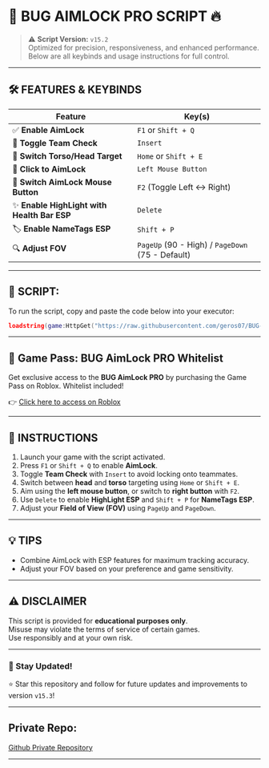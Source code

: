 # 🎯 BUG AIMLOCK PRO SCRIPT 🔥

> ⚠️ **Script Version:** `v15.2`  
> Optimized for precision, responsiveness, and enhanced performance. Below are all keybinds and usage instructions for full control.

---

## 🛠️ FEATURES & KEYBINDS

| Feature                         | Key(s)                                |
|---------------------------------|----------------------------------------|
| ✅ **Enable AimLock**          | `F1` or `Shift + Q`                    |
| 🔄 **Toggle Team Check**       | `Insert`                               |
| 🎯 **Switch Torso/Head Target**| `Home` or `Shift + E`                  |
| 🔫 **Click to AimLock**        | `Left Mouse Button`                    |
| 🔁 **Switch AimLock Mouse Button**| `F2` (Toggle Left ↔ Right)          |
| ✨ **Enable HighLight with Health Bar ESP**    | `Delete`                               |
| 🏷️ **Enable NameTags ESP**    | `Shift + P`                             |
| 🔍 **Adjust FOV**              | `PageUp` (90 - High) / `PageDown` (75 - Default) |

---

## 🚀 SCRIPT:

To run the script, copy and paste the code below into your executor:

```lua
loadstring(game:HttpGet("https://raw.githubusercontent.com/geros07/BUG-Project/refs/heads/main/BUGAIMLOCKPRO.lua"))()
```
---

## 🛒 Game Pass: BUG AimLock PRO Whitelist

Get exclusive access to the **BUG AimLock PRO** by purchasing the Game Pass on Roblox. Whitelist included!

👉 [Click here to access on Roblox](https://www.roblox.com/game-pass/1227177069/BUG-AimLock-PRO-Whitelist)

---

## 📌 INSTRUCTIONS

1. Launch your game with the script activated.
2. Press `F1` or `Shift + Q` to enable **AimLock**.
3. Toggle **Team Check** with `Insert` to avoid locking onto teammates.
4. Switch between **head** and **torso** targeting using `Home` or `Shift + E`.
5. Aim using the **left mouse button**, or switch to **right button** with `F2`.
6. Use `Delete` to enable **HighLight ESP** and `Shift + P` for **NameTags ESP**.
7. Adjust your **Field of View (FOV)** using `PageUp` and `PageDown`.

---

## 💡 TIPS

- Combine AimLock with ESP features for maximum tracking accuracy.
- Adjust your FOV based on your preference and game sensitivity.

---

## ⚠️ DISCLAIMER

This script is provided for **educational purposes only**.  
Misuse may violate the terms of service of certain games.  
Use responsibly and at your own risk.

---

### 👾 Stay Updated!

⭐ Star this repository and follow for future updates and improvements to version `v15.3`!

---
## Private Repo:

[Github Private Repository](https://github.com/geros07/BALP-PRIVATE-REPO)

---
